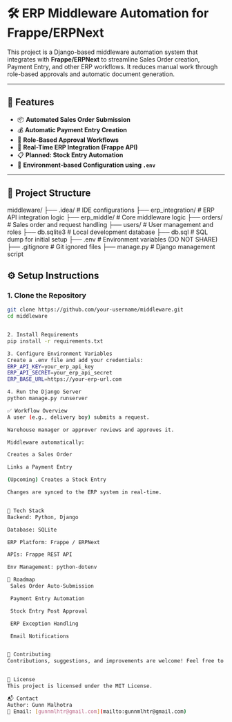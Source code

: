 # 🛠️ ERP Middleware Automation for Frappe/ERPNext

This project is a Django-based middleware automation system that integrates with **Frappe/ERPNext** to streamline Sales Order creation, Payment Entry, and other ERP workflows. It reduces manual work through role-based approvals and automatic document generation.

---

## 🚀 Features

- 📦 **Automated Sales Order Submission**
- 💰 **Automatic Payment Entry Creation**
- 👤 **Role-Based Approval Workflows**
- 🔗 **Real-Time ERP Integration (Frappe API)**
- 📋 **Planned: Stock Entry Automation**
- 🔐 **Environment-based Configuration using `.env`**

---

## 📁 Project Structure

middleware/
├── .idea/ # IDE configurations
├── erp_integration/ # ERP API integration logic
├── erp_middle/ # Core middleware logic
├── orders/ # Sales order and request handling
├── users/ # User management and roles
├── db.sqlite3 # Local development database
├── db.sql # SQL dump for initial setup
├── .env # Environment variables (DO NOT SHARE)
├── .gitignore # Git ignored files
├── manage.py # Django management script


## ⚙️ Setup Instructions

### 1. Clone the Repository

```bash
git clone https://github.com/your-username/middleware.git
cd middleware


2. Install Requirements
pip install -r requirements.txt

3. Configure Environment Variables
Create a .env file and add your credentials:
ERP_API_KEY=your_erp_api_key
ERP_API_SECRET=your_erp_api_secret
ERP_BASE_URL=https://your-erp-url.com

4. Run the Django Server
python manage.py runserver

✅ Workflow Overview
A user (e.g., delivery boy) submits a request.

Warehouse manager or approver reviews and approves it.

Middleware automatically:

Creates a Sales Order

Links a Payment Entry

(Upcoming) Creates a Stock Entry

Changes are synced to the ERP system in real-time.


🧰 Tech Stack
Backend: Python, Django

Database: SQLite

ERP Platform: Frappe / ERPNext

APIs: Frappe REST API

Env Management: python-dotenv

📌 Roadmap
 Sales Order Auto-Submission

 Payment Entry Automation

 Stock Entry Post Approval

 ERP Exception Handling

 Email Notifications


🤝 Contributing
Contributions, suggestions, and improvements are welcome! Feel free to fork the project, open issues, or submit PRs.


📄 License
This project is licensed under the MIT License.

📬 Contact
Author: Gunn Malhotra
📧 Email: [gunnmlhtr@gmail.com](mailto:gunnmlhtr@gmail.com)


